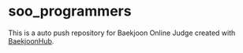 # soo_programmers
This is a auto push repository for Baekjoon Online Judge created with [BaekjoonHub](https://github.com/BaekjoonHub/BaekjoonHub).
